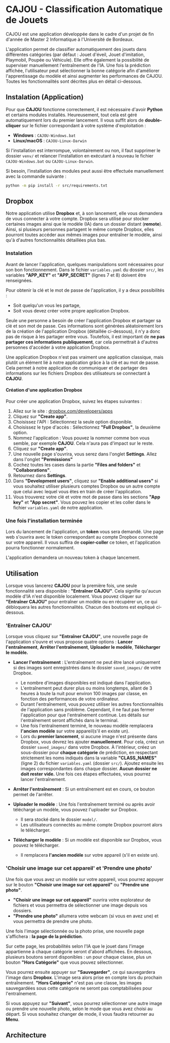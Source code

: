 # CAJOU - Classification Automatique de Jouets
CAJOU est une application développée dans le cadre d'un projet de fin d'année de Master 2 Informatique 
à l'Université de Bordeaux.

L'application permet de classifier automatiquement des jouets dans différentes catégories
(par défaut : Jouet d'éveil, Jouet d'imitation, Playmobil, Poupée ou Véhicule). Elle offre 
également la possibilité de superviser manuellement l'entraînement de l'IA. Une fois la prédiction 
affichée, l'utilisateur peut sélectionner la bonne catégorie afin d'améliorer l'apprentissage du 
modèle et ainsi augmenter les performances de CAJOU. Toutes les fonctionnalités sont décrites 
plus en détail ci-dessous.

## Instalation (Application)
Pour que **CAJOU** fonctionne correctement, il est nécessaire d'avoir **Python** et certains modules 
installés. Heureusement, tout cela est géré automatiquement lors du premier lancement.  Il vous suffit 
alors de **double-cliquer** sur le fichier correspondant à votre système d'exploitation :  
- **Windows** : `CAJOU-Windows.bat`  
- **Linux/macOS** : `CAJOU-Linux-Darwin`

Si l'installation est interrompue, volontairement ou non, il faut supprimer le dossier `venv/` et 
relancer l’installation en exécutant à nouveau le fichier `CAJOU-Windows.bat` ou `CAJOU-Linux-Darwin`.

Si besoin, l’installation des modules peut aussi être effectuée manuellement avec la commande suivante :  

```bash
python -m pip install -r src/requirements.txt
```

## Dropbox
Notre application utilise **Dropbox** et, à son lancement, elle vous demandera de vous connecter à votre compte. Dropbox sera utilisé pour stocker certaines images ainsi que le modèle (IA) dans un dossier distant (**remote**). Ainsi, si plusieurs personnes partagent le même compte Dropbox, elles pourront toutes accéder aux mêmes images pour entraîner le modèle, ainsi qu'à d'autres fonctionnalités détaillées plus bas.  

### Instalation
Avant de lancer l'application, quelques manipulations sont nécessaires pour son bon fonctionnement. Dans le fichier `variables.yaml` du dossier `src/`, les variables **"APP_KEY"** et **"APP_SECRET"** (lignes 7 et 8) doivent être renseignées.

Pour obtenir la clé et le mot de passe de l'application, il y a deux possibilités :  
- Soit quelqu'un vous les partage,  
- Soit vous devez créer votre propre application Dropbox.

Seule une personne a besoin de créer l'application Dropbox et partager sa clé et son mot de passe. Ces informations sont générées aléatoirement lors de la création de l'application Dropbox (détaillée ci-dessous), il n'y a donc pas de risque à les partager entre vous. Toutefois, il est important de **ne pas partager ces informations publiquement**, car cela permettrait à d'autres personnes d'accéder à votre application Dropbox.

Une application Dropbox n'est pas vraiment une application classique, mais plutôt un élément lié à notre application grâce à la clé et au mot de passe. Cela permet à notre application de communiquer et de partager des informations sur les fichiers Dropbox des utilisateurs se connectant à **CAJOU**.

#### Création d'une application Dropbox  
Pour créer une application Dropbox, suivez les étapes suivantes :  

1. Allez sur le site : [dropbox.com/developers/apps](https://www.dropbox.com/developers/apps)
2. Cliquez sur **"Create app"**.
3. Choisissez l'API : Sélectionnez la seule option disponible.
4. Choisissez le type d'accès : Sélectionnez **"Full Dropbox"**, la deuxième option.
5. Nommez l'application : Vous pouvez la nommer comme bon vous semble, par exemple **CAJOU**. Cela n'aura pas d'impact sur le reste. 
6. Cliquez sur **"Create app"**.
7. Une nouvelle page s'ouvrira, vous serez dans l'onglet **Settings**. Allez dans l'onglet **"Permissions"**  
8. Cochez toutes les cases dans la partie **"Files and folders"** et **"Collaborations"**.
9. Retournez dans **Settings**.
10. Dans **"Development users"**, cliquez sur **"Enable additional users"** si vous souhaitez utiliser plusieurs comptes Dropbox ou un autre compte que celui avec lequel vous êtes en train de créer l'application.  
11. Vous trouverez votre clé et votre mot de passe dans les sections **"App key"** et **"App secret"**. Vous pouvez les copier et les coller dans le fichier `variables.yaml` de notre application.

### Une fois l'installation terminée  
Lors du lancement de l'application, un **token** vous sera demandé. Une page web s'ouvrira avec le token correspondant au compte Dropbox connecté sur votre appareil. Il vous suffira de **copier-coller** ce token, et l'application pourra fonctionner normalement.  

L'application demandera un nouveau token à chaque lancement. 

## Utilisation
Lorsque vous lancerez **CAJOU** pour la première fois, une seule fonctionnalité sera disponible : **"Entraîner CAJOU"**.  Cela signifie qu'aucun modèle d'IA n'est disponible localement. Vous pouvez cliquer sur **"Entraîner CAJOU"** pour entraîner un modèle ou en récupérer un, ce qui débloquera les autres fonctionnalités. Chacun des boutons est expliqué ci-dessous.

### 'Entraîner CAJOU'
Lorsque vous cliquez sur **"Entraîner CAJOU"**, une nouvelle page de l'application s'ouvre et vous propose quatre options : **Lancer l'entraînement**, **Arrêter l'entraînement**, **Uploader le modèle**, **Télécharger le modèle.**  

- **Lancer l'entraînement** : L'entraînement ne peut être lancé uniquement si des images sont enregistrées dans le dossier `saved_images/` de votre Dropbox.  
  - Le nombre d'images disponibles est indiqué dans l'application.
  - L'entraînement peut durer plus ou moins longtemps, allant de 3 heures à toute la nuit pour environ 100 images par classe, en fonction des performances de votre ordinateur.
  - Durant l'entraînement, vous pouvez utiliser les autres fonctionnalités de l'application sans problème. Cependant, il ne faut pas fermer l'application pour que l'entraînement continue. Les détails sur l'entraînement seront affichés dans le terminal.
  - Une fois l'entraînement terminé, le nouveau modèle remplacera **l'ancien modèle** sur votre appareil(s'il en existe un).
  - Lors du **premier lancement**, si aucune image n'est présente dans Dropbox, vous devrez les ajouter **manuellement**. Pour cela, créez un dossier `saved_images/` dans votre Dropbox. À l'intérieur, créez un sous-dossier pour **chaque catégorie** de prédiction, en respectant strictement les noms indiqués dans la variable **"CLASS_NAMES"** (ligne 2) du fichier `variables.yaml` (dossier `src/`). Ajoutez ensuite les images correspondantes dans chaque dossier. **Aucun dossier ne doit rester vide.** Une fois ces étapes effectuées, vous pourrez lancer l'entraînement.
- **Arrêter l'entraînement** : Si un entraînement est en cours, ce bouton permet de l'arrêter. 

- **Uploader le modèle** : Une fois l'entraînement terminé ou après avoir téléchargé un modèle, vous pouvez l'uploader sur Dropbox.  
  - Il sera stocké dans le dossier `model/`.  
  - Les utilisateurs connectés au même compte Dropbox pourront alors le télécharger.

- **Télécharger le modèle** : Si un modèle est disponible sur Dropbox, vous pouvez le télécharger.  
  - Il remplacera **l'ancien modèle** sur votre appareil (s'il en existe un).  

### 'Choisir une image sur cet appareil' et 'Prendre une photo'
Une fois que vous avez un modèle sur votre appareil, vous pourrez appuyer sur le bouton **"Choisir une image sur cet appareil"** ou **"Prendre une photo"**.  

- **"Choisir une image sur cet appareil"** ouvrira votre explorateur de fichiers et vous permettra de sélectionner une image depuis vos dossiers.  
- **"Prendre une photo"** allumera votre webcam (si vous en avez une) et vous permettra de prendre une photo.

Une fois l'image sélectionnée ou la photo prise, une nouvelle page s'affichera : **la page de la prédiction**.

Sur cette page, les probabilités selon l'IA que le jouet dans l'image appartienne à chaque catégorie seront d'abord affichées. En dessous, plusieurs boutons seront disponibles : un pour chaque classe, plus un bouton **"Hors Catégorie"** que vous pouvez sélectionner.  

Vous pourrez ensuite appuyer sur **"Sauvegarder"**, ce qui sauvegardera l'image dans **Dropbox**. L'image sera alors prise en compte lors du prochain entraînement. **"Hors Catégorie"** n'est pas une classe, les images sauvegardées sous cette catégorie ne seront pas comptabilisées pour l'entraînement.  

Si vous appuyez sur **"Suivant"**, vous pourrez sélectionner une autre image ou prendre une nouvelle photo, selon le mode que vous avez choisi au départ. Si vous souhaitez changer de mode, il vous faudra retourner au **Menu**.

## Architecture
